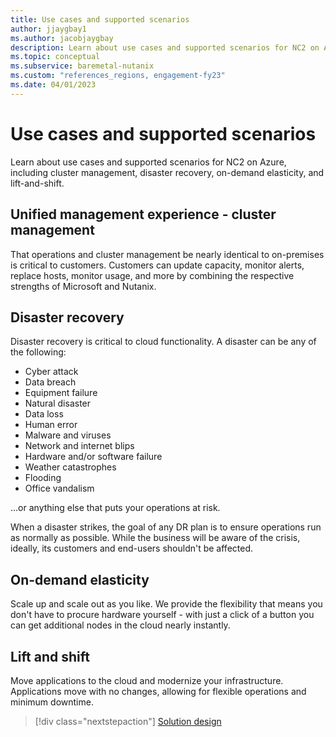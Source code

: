 ```yaml
---
title: Use cases and supported scenarios
author: jjaygbay1
ms.author: jacobjaygbay
description: Learn about use cases and supported scenarios for NC2 on Azure, including cluster management, disaster recovery, on-demand elasticity, and lift-and-shift. 
ms.topic: conceptual
ms.subservice: baremetal-nutanix
ms.custom: "references_regions, engagement-fy23" 
ms.date: 04/01/2023
---
```


# Use cases and supported scenarios

 Learn about use cases and supported scenarios for NC2 on Azure, including cluster management, disaster recovery, on-demand elasticity, and lift-and-shift.

## Unified management experience - cluster management

That operations and cluster management be nearly identical to on-premises is critical to customers.
Customers can update capacity, monitor alerts, replace hosts, monitor usage, and more by combining the respective strengths of Microsoft and Nutanix.

## Disaster recovery

Disaster recovery is critical to cloud functionality.
A disaster can be any of the following:

- Cyber attack
- Data breach
- Equipment failure
- Natural disaster
- Data loss
- Human error
- Malware and viruses
- Network and internet blips
- Hardware and/or software failure
- Weather catastrophes
- Flooding
- Office vandalism

 ...or anything else that puts your operations at risk.

When a disaster strikes, the goal of any DR plan is to ensure operations run as normally as possible.
While the business will be aware of the crisis, ideally, its customers and end-users shouldn't be affected.

## On-demand elasticity

Scale up and scale out as you like.
We provide the flexibility that means you don't have to procure hardware yourself - with just a click of a button you can get additional nodes in the cloud nearly instantly.

## Lift and shift

Move applications to the cloud and modernize your infrastructure.
Applications move with no changes, allowing for flexible operations and minimum downtime.

> [!div class="nextstepaction"]
> [Solution design](solution-design.md)
